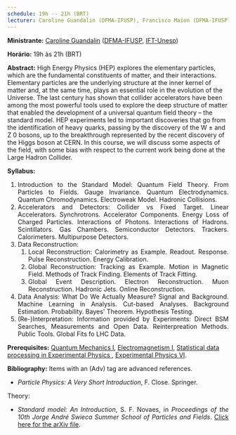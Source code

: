 ```yaml
---
schedule: 19h -- 21h (BRT)
lecturer: Caroline Guandalin (DFMA-IFUSP), Francisco Maion (DFMA-IFUSP)
---
```


**Ministrante:** [Caroline Guandalin](http://lattes.cnpq.br/8046594106198115) ([DFMA-IFUSP](http://portal.if.usp.br/fma/pt-br/in%C3%ADcio-departamento-de-f%C3%ADsica-matem%C3%A1tica), [IFT-Unesp](https://www.ift.unesp.br))

**Horário:** 19h às 21h (BRT)

**Abstract:** High Energy Physics (HEP) explores the elementary particles, which are the fundamental constituents of matter, and their interactions. Elementary particles are the underlying structure at the inner kernel of matter and, at the same time, plays an essential role in the evolution of the Universe. The last century has shown that collider accelerators have been among the most powerful tools used to explore the deep structure of matter that enabled the development of a universal quantum field theory – the standard model. HEP experiments led to important discoveries that go from the identification of heavy quarks, passing by the discovery of the W ± and Z 0 bosons, up to the breakthrough represented by the recent discovery of the Higgs boson at CERN. In this course, we will discuss some aspects of the field, with some bias with respect to the current work being done at the Large Hadron Collider.

**Syllabus:**
<div style="text-align: justify">
 <ol>
  <li>Introduction to the Standard Model: Quantum Field Theory. From Particles to Fields. Gauge Invariance. Quantum Electrodynamics. Quantum Chromodynamics. Electroweak Model. Hadronic Collisions.</li>
  <li>Accelerators and Detectors: Collider vs Fixed Target. Linear Accelerators. Synchrotrons. Accelerator Components. Energy Loss of Charged Particles. Interactions of Photons. Interactions of Hadrons. Scintillators. Gas Chambers. Semiconductor Detectors. Trackers. Calorimeters. Multipurpose Detectors.</li>
  <li>Data Reconstruction: 
   <ol>
    <li>Local Reconstruction: Calorimetry as Example. Readout. Response. Pulse Reconstruction. Energy Calibration.</li>
    <li>Global Reconstruction: Tracking as Example. Motion in Magnetic Field. Methods of Track Finding. Elements of Track Fitting.</li>
    <li>Global Event Description. Electron Reconstruction. Muon Reconstruction. Hadronic Jets. Online Reconstruction.</li>
   </ol></li>
  <li>Data Analysis: What Do We Actually Measure? Signal and Background. Machine Learning in Analysis. Cut-based Analyses. Background Estimation. Probability. Bayes' Theorem. Hypothesis Testing.</li>
  <li>(Re-)Interpretation: Information provided by Experiments: Direct BSM Searches, Measurements and Open Data. Reinterpreation Methods. Public Tools. Global Fits fo LHC Data.</li>
 </ol>
</div>

**Prerequisites:** [Quantum Mechanics I](https://uspdigital.usp.br/jupiterweb/obterDisciplina?nomdis=&sgldis=4302403), [Electromagnetism I](https://uspdigital.usp.br/jupiterweb/obterDisciplina?nomdis=&sgldis=4302303), [Statistical data processing in Experimental Physics
](https://uspdigital.usp.br/jupiterweb/obterDisciplina?nomdis=&sgldis=4300228), [Experimental Physics VI](https://uspdigital.usp.br/jupiterweb/obterDisciplina?nomdis=&sgldis=4302314).

**Bibliography:**
Items with an (Adv) tag are advanced references.


<div style="text-align: justify">
 <ul>
  <li><i>Particle Physics: A Very Short Introduction</i>, F. Close. Springer.
</li>
 </ul>
</div>

Theory:

<div style="text-align: justify">
 <ul>
  <li><i>Standard model: An Introduction</i>, S. F. Novaes, in <i>Proceedings of the 10th Jorge André Swieca Summer School of Particles and Fields</i>. <a href="https://arxiv.org/abs/hep-ph/0001283">Click here for the arXiv file</a>.
</li>
 </ul>
</div>
